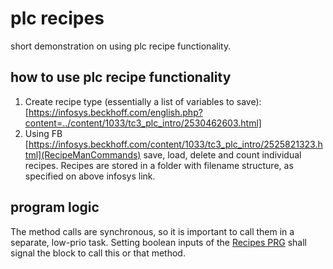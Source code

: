 # plc recipes
short demonstration on using plc recipe functionality.
## how to use plc recipe functionality
1. Create recipe type (essentially a list of variables to save): [https://infosys.beckhoff.com/english.php?content=../content/1033/tc3_plc_intro/2530462603.html]
1. Using FB [https://infosys.beckhoff.com/content/1033/tc3_plc_intro/2525821323.html](RecipeManCommands) save, load, delete and count individual recipes. Recipes are stored in a folder with filename structure, as specified on above infosys link.
## program logic
The method calls are synchronous, so it is important to call them in a separate, low-prio task. Setting boolean inputs of the [Recipes PRG](/plc%20recipes/Untitled1/POUs/Recipes.TcPOU) shall signal the block to call this or that method.

